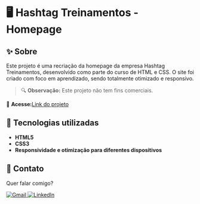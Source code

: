 # 🖥️ Hashtag Treinamentos - Homepage

## ✨ Sobre

Este projeto é uma recriação da homepage da empresa Hashtag Treinamentos, desenvolvido como parte do curso de HTML e CSS. O site foi criado com foco em aprendizado, sendo totalmente otimizado e responsivo.

> 🔍 **Observação:** Este projeto não tem fins comerciais.



📌 **Acesse:**[Link do projeto]()



## 🚀 Tecnologias utilizadas

* **HTML5**
* **CSS3**
* **Responsividade e otimização para diferentes dispositivos**

## 💌 Contato

Quer falar comigo?

<p align="left">  
<a href="mailto:edsoncarvalhointuria@gmail.com" title="Gmail">  
  <img src="https://img.shields.io/badge/-Gmail-FF0000?style=flat-square&labelColor=FF0000&logo=gmail&logoColor=white" alt="Gmail"/>  
</a>  
<a href="https://br.linkedin.com/in/edson-carvalho-inturia-1442a0129" title="LinkedIn">  
  <img src="https://img.shields.io/badge/-LinkedIn-0e76a8?style=flat-square&logo=linkedin&logoColor=white" alt="LinkedIn"/>  
</a> 
</p>
